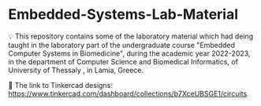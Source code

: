 # Embedded-Systems-Lab-Material
💡 This repository contains some of the laboratory material which had deing taught in the laboratory part of the undergraduate course "Embedded Computer Systems in Biomedicine", during the academic year 2022-2023, in the department of Computer Science and Biomedical Informatics, of University of Thessaly , in Lamia, Greece. 

🔌 The link to Tinkercad designs: https://www.tinkercad.com/dashboard/collections/b7XceUBSGE1/circuits


